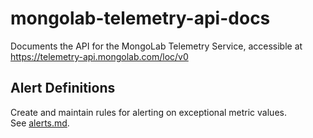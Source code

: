 # mongolab-telemetry-api-docs

Documents the API for the MongoLab Telemetry Service, 
accessible at https://telemetry-api.mongolab.com/loc/v0

## Alert Definitions

Create and maintain rules for alerting on exceptional metric values.  
See [alerts.md](alerts.md).
